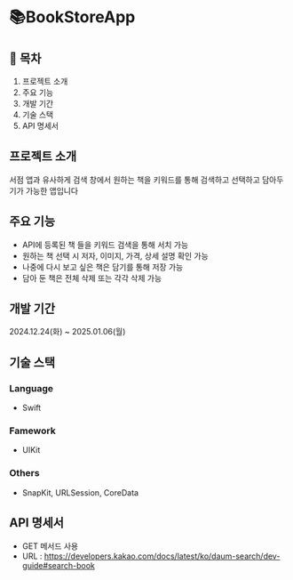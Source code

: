 # 📚BookStoreApp

## 📖 목차
1. 프로젝트 소개
2. 주요 기능
3. 개발 기간
4. 기술 스택
5. API 명세서

## 프로젝트 소개
서점 앱과 유사하게 검색 창에서 원하는 책을 키워드를 통해 검색하고 선택하고 담아두기가 가능한 앱입니다

## 주요 기능
- API에 등록된 책 들을 키워드 검색을 통해 서치 가능
- 원하는 책 선택 시 저자, 이미지, 가격, 상세 설명 확인 가능
- 나중에 다시 보고 싶은 책은 담기를 통해 저장 가능
- 담아 둔 책은 전체 삭제 또는 각각 삭제 가능
  
## 개발 기간
2024.12.24(화) ~ 2025.01.06(월)

## 기술 스택
### Language
- Swift

### Famework
- UIKit

### Others
- SnapKit, URLSession, CoreData

## API 명세서
- GET 메서드 사용
- URL : https://developers.kakao.com/docs/latest/ko/daum-search/dev-guide#search-book

